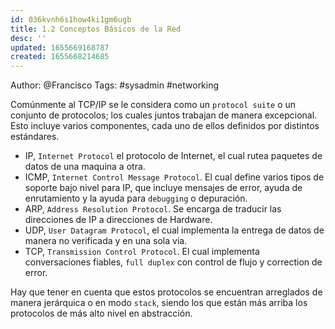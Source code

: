 ```yaml
---
id: 036kvnh6s1how4ki1gm6ugb
title: 1.2 Conceptos Básicos de la Red
desc: ''
updated: 1655669168787
created: 1655668214685
---
```


Author: @Francisco
Tags: #sysadmin #networking

Comúnmente al TCP/IP se le considera como un `protocol suite` o un conjunto de protocolos; los cuales juntos trabajan de manera excepcional. Esto incluye varios componentes, cada uno de ellos definidos por distintos estándares. 

- IP, `Internet Protocol` el protocolo de Internet, el cual rutea paquetes de datos de una maquina a otra. 
- ICMP, `Internet Control Message Protocol`. El cual define varios tipos de soporte bajo nivel para IP, que incluye mensajes de error, ayuda de enrutamiento y la ayuda para `debugging` o depuración. 
- ARP, `Address Resolution Protocol`. Se encarga de traducir las direcciones de IP a direcciones de Hardware. 
- UDP, `User Datagram Protocol`, el cual implementa la entrega de datos de manera no verificada y en una sola via. 
- TCP, `Transmission Control Protocol`. El cual implementa conversaciones fiables, `full duplex` con control de flujo y correction de error. 

Hay que tener en cuenta que estos protocolos se encuentran arreglados de manera jerárquica o en modo `stack`, siendo los que están más arriba los protocolos de más alto nivel en abstracción. 
